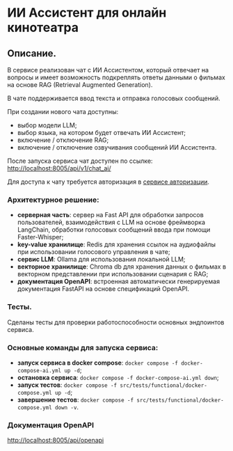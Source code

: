 # ИИ Ассистент для онлайн кинотеатра

## Описание.
В сервисе реализован чат с ИИ Ассистентом, который отвечает на вопросы и имеет возможность подкреплять ответы данными о фильмах на основе RAG (Retrieval Augmented Generation).

В чате поддерживается ввод текста и отправка голосовых сообщений.

При создании нового чата доступны:
- выбор модели LLM;
- выбор языка, на котором будет отвечать ИИ Ассистент;
- включение / отключение RAG;
- включение / отключение озвучивания сообщений ИИ Ассистента.

После запуска сервиса чат доступен по ссылке:
[http://localhost:8005/api/v1/chat_ai/](http://localhost:8005/api/v1/chat_ai/)

Для доступа к чату требуется авторизация в [сервисе авторизации](../fastapi_auth/README.md).

### Архитектурное решение:
- **серверная часть**: сервер на Fast API для обработки запросов пользователей, взаимодействия с LLM на основе фреймворка LangChain, обработки голосовых сообщений ввода при помощи Faster-Whisper;
- **key-value хранилище**: Redis для хранения ссылок на аудиофайлы при использовании голосового управления в чате;
- **сервис LLM**: Ollama для использования локальной LLM;
- **векторное хранилище**: Chroma db для хранения данных о фильмах в векторном представлении при использовании сценария с RAG;
- **документация OpenAPI**: встроенная автоматически генерируемая документация FastAPI на основе спецификаций OpenAPI.

### Тесты.
Сделаны тесты для проверки работоспособности основных эндпоинтов сервиса.

### Основные команды для запуска сервиса:
- **запуск сервиса в docker compose**: 
`docker compose -f docker-compose-ai.yml up -d`;
- **остановка сервиса**: 
`docker compose -f docker-compose-ai.yml down`;
- **запуск тестов**: 
`docker compose -f src/tests/functional/docker-compose.yml up -d`;
- **завершение тестов**: 
`docker compose -f src/tests/functional/docker-compose.yml down -v`.

### Документация OpenAPI
[http://localhost:8005/api/openapi](http://localhost:8005/api/openapi)